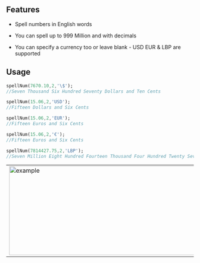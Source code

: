 ## Features

- Spell numbers in English words

- You can spell up to 999 Million and with decimals

- You can specify a currency too or leave blank - USD EUR & LBP are supported



## Usage


```dart
spellNum(7670.10,2,'\$');
//Seven Thousand Six Hundred Seventy Dollars and Ten Cents

spellNum(15.06,2,'USD');
//Fifteen Dollars and Six Cents

spellNum(15.06,2,'EUR');
//Fifteen Euros and Six Cents

spellNum(15.06,2,'€');
//Fifteen Euros and Six Cents

spellNum(7814427.75,2,'LBP');
//Seven Million Eight Hundred Fourteen Thousand Four Hundred Twenty Seven Lebanese Pounds

```
<table>
<tr>
<td>
<img src='https://github.com/LoayKhodor/spell_num/raw/9851b75b19be966ab1098402dc9bfb3558f37283/ex1.png' alt='example' width="500" height="240">
</td>
</t>
</table>


